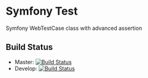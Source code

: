 Symfony Test
=====
Symfony WebTestCase class with advanced assertion

Build Status
----
* Master: [![Build Status](https://travis-ci.org/dayax/symfony-test.png?branch=master)](http://travis-ci.org/dayax/symfony-test/builds)
* Develop: [![Build Status](https://travis-ci.org/dayax/symfony-test.png?branch=master)](http://travis-ci.org/dayax/symfony-test/builds)
